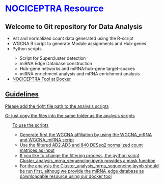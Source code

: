 
<h1 style="color:blue;"> NOCICEPTRA Resource </h1>

<h2> Welcome to Git repository for Data Analysis </h2>

<ul>
<li> Vst and normalized count data generated using the R-script </li>
<li> WGCNA R script to generate Module assignments and Hub-genes </li>
<li> Python scripts </li>
<ul> 
  <li> Script for Supercluster detection </li>
  <li> miRNA Edge Database construction </li>
  <li> Hub-gene networks and miRNA:hub-gene target-spaces </li>
  <li> miRNA enrichment analysis and mRNA enrichment analysis </li>
</ul>
<li> <a href = "https://hub.docker.com/repository/docker/muiphysiologie/nociceptra_mui"> NOCICEPTRA Tool at Docker </li>
</ul>

<h2> Guidelines </h2>

<p> Please add the right file path to the analysis scripts </p>
<p> Or just copy the files into the same folder as the analysis scripts </p>
<ul> To use the scripts <ul>
  <li> Generate first the WGCNA affiliation by using the WGCNA_mRNA and WGCNA_miRNA script </li>
  <li> Use the filtered AD2,AD3 and 840 DESeq2 normalized count matrices as input </li>
  <li> If you like to change the filtering process, the python script Cluster_analysis_mrna_sequencing.ipynb provides a mask function </li>
  <li> For the analysis the Cluster_analysis_mrna_sequencing.ipynb should be run first, althoug we provide the miRNA_edge database as downloadable resource using our docker tool </li>
